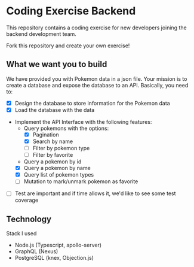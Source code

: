 # Coding Exercise Backend

This repository contains a coding exercise for new developers joining the backend development team.

Fork this repository and create your own exercise!

## What we want you to build

We have provided you with Pokemon data in a json file. Your mission is to create a database and expose the database to an API. Basically, you need to:

- [x] Design the database to store information for the Pokemon data
- [x] Load the database with the data
- Implement the API Interface with the following features:
  - Query pokemons with the options:
    - [x] Pagination
    - [x] Search by name
    - [ ] Filter by pokemon type
    - [ ] Filter by favorite
  - Query a pokemon by id
  - [x] Query a pokemon by name
  - [x] Query list of pokemon types
  - [ ] Mutation to mark/unmark pokemon as favorite
- [ ] Test are important and if time allows it, we'd like to see some test coverage

## Technology

Stack I used

- Node.js (Typescript, apollo-server)
- GraphQL (Nexus)
- PostgreSQL (knex, Objection.js)

